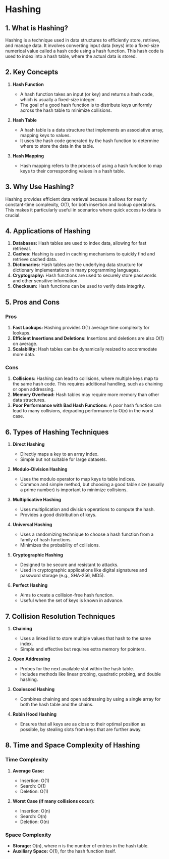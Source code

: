 # Hashing

## 1. What is Hashing?

Hashing is a technique used in data structures to efficiently store, retrieve, and manage data. It involves converting input data (keys) into a fixed-size numerical value called a hash code using a hash function. This hash code is used to index into a hash table, where the actual data is stored.

## 2. Key Concepts

1. **Hash Function**
    - A hash function takes an input (or key) and returns a hash code, which is usually a fixed-size integer.
    - The goal of a good hash function is to distribute keys uniformly across the hash table to minimize collisions.

2. **Hash Table**
    - A hash table is a data structure that implements an associative array, mapping keys to values.
    - It uses the hash code generated by the hash function to determine where to store the data in the table.

3. **Hash Mapping**
    - Hash mapping refers to the process of using a hash function to map keys to their corresponding values in a hash table.

## 3. Why Use Hashing?

Hashing provides efficient data retrieval because it allows for nearly constant-time complexity, O(1), for both insertion and lookup operations. This makes it particularly useful in scenarios where quick access to data is crucial.

## 4. Applications of Hashing

1. **Databases:** Hash tables are used to index data, allowing for fast retrieval.
2. **Caches:** Hashing is used in caching mechanisms to quickly find and retrieve cached data.
3. **Dictionaries:** Hash tables are the underlying data structure for dictionary implementations in many programming languages.
4. **Cryptography:** Hash functions are used to securely store passwords and other sensitive information.
5. **Checksum:** Hash functions can be used to verify data integrity.

## 5. Pros and Cons

### Pros

1. **Fast Lookups:** Hashing provides O(1) average time complexity for lookups.
2. **Efficient Insertions and Deletions:** Insertions and deletions are also O(1) on average.
3. **Scalability:** Hash tables can be dynamically resized to accommodate more data.

### Cons

1. **Collisions:** Hashing can lead to collisions, where multiple keys map to the same hash code. This requires additional handling, such as chaining or open addressing.
2. **Memory Overhead:** Hash tables may require more memory than other data structures.
3. **Poor Performance with Bad Hash Functions:** A poor hash function can lead to many collisions, degrading performance to O(n) in the worst case.

## 6. Types of Hashing Techniques

1. **Direct Hashing**
    - Directly maps a key to an array index.
    - Simple but not suitable for large datasets.

2. **Modulo-Division Hashing**
    - Uses the modulo operator to map keys to table indices.
    - Common and simple method, but choosing a good table size (usually a prime number) is important to minimize collisions.

3. **Multiplicative Hashing**
    - Uses multiplication and division operations to compute the hash.
    - Provides a good distribution of keys.

4. **Universal Hashing**
    - Uses a randomizing technique to choose a hash function from a family of hash functions.
    - Minimizes the probability of collisions.

5. **Cryptographic Hashing**
    - Designed to be secure and resistant to attacks.
    - Used in cryptographic applications like digital signatures and password storage (e.g., SHA-256, MD5).

6. **Perfect Hashing**
    - Aims to create a collision-free hash function.
    - Useful when the set of keys is known in advance.

## 7. Collision Resolution Techniques

1. **Chaining**
    - Uses a linked list to store multiple values that hash to the same index.
    - Simple and effective but requires extra memory for pointers.

2. **Open Addressing**
    - Probes for the next available slot within the hash table.
    - Includes methods like linear probing, quadratic probing, and double hashing.

3. **Coalesced Hashing**
    - Combines chaining and open addressing by using a single array for both the hash table and the chains.

4. **Robin Hood Hashing**
    - Ensures that all keys are as close to their optimal position as possible, by stealing slots from keys that are further away.

## 8. Time and Space Complexity of Hashing

### Time Complexity

1. **Average Case:**
    - Insertion: O(1)
    - Search: O(1)
    - Deletion: O(1)

2. **Worst Case (if many collisions occur):**
    - Insertion: O(n)
    - Search: O(n)
    - Deletion: O(n)

### Space Complexity

- **Storage:** O(n), where n is the number of entries in the hash table.
- **Auxiliary Space:** O(1), for the hash function itself.
